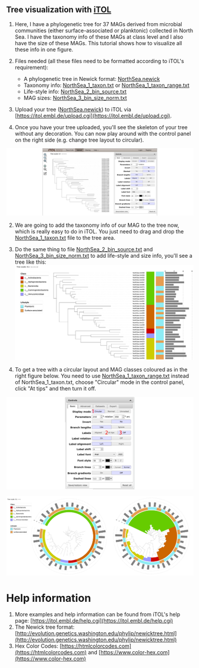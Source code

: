 
## Tree visualization with [iTOL](https://itol.embl.de)

1. Here, I have a phylogenetic tree for 37 MAGs derived from microbial communities (either surface-associated or planktonic) collected in North Sea.
I have the taxonomy info of these MAGs at class level and I also have the size of these MAGs.
This tutorial shows how to visualize all these info in one figure.


1. Files needed (all these files need to be formatted according to iTOL's requirement):

    + A phylogenetic tree in Newick format: [NorthSea.newick](NorthSea.newick)
    + Taxonomy info: [NorthSea_1_taxon.txt](NorthSea_1_taxon.txt) or [NorthSea_1_taxon_range.txt](NorthSea_1_taxon_range.txt)
    + Life-style info: [NorthSea_2_bin_source.txt](NorthSea_2_bin_source.txt)
    + MAG sizes: [NorthSea_3_bin_size_norm.txt](NorthSea_3_bin_size_norm.txt)


1. Upload your tree ([NorthSea.newick](NorthSea.newick)) to iTOL via [https://itol.embl.de/upload.cgi](https://itol.embl.de/upload.cgi).


1. Once you have your tree uploaded, you'll see the skeleton of your tree without any decoration. 
You can now play around with the control panel on the right side (e.g. change tree layout to circular).

![Step_1](figures/Step_1.jpg)


2. We are going to add the taxonomy info of our MAG to the tree now, which is really easy to do in iTOL. 
You just need to drag and drop the [NorthSea_1_taxon.txt](NorthSea_1_taxon.txt) file to the tree area.


3. Do the same thing to file [NorthSea_2_bin_source.txt](NorthSea_2_bin_source.txt) and [NorthSea_3_bin_size_norm.txt](NorthSea_3_bin_size_norm.txt) to add life-style and size info, you'll see a tree like this:
![Layout_Normal](figures/Layout_Normal.jpg)


4. To get a tree with a circular layout and MAG classes coloured as in the right figure below. 
You need to use [NorthSea_1_taxon_range.txt](NorthSea_1_taxon_range.txt) instead of NorthSea_1_taxon.txt,
choose "Circular" mode in the control panel, click "At tips" and then turn it off.

![Step_2](figures/Step_2.jpg)

![Layout_Circular](figures/Layout_Circular.jpg)


# Help information

1. More examples and help information can be found from iTOL's help page: [https://itol.embl.de/help.cgi](https://itol.embl.de/help.cgi)
1. The Newick tree format: [http://evolution.genetics.washington.edu/phylip/newicktree.html](http://evolution.genetics.washington.edu/phylip/newicktree.html)
1. Hex Color Codes: [https://htmlcolorcodes.com](https://htmlcolorcodes.com) and [https://www.color-hex.com](https://www.color-hex.com)
